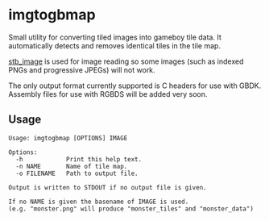 imgtogbmap
==========

Small utility for converting tiled images into gameboy tile data.
It automatically detects and removes identical tiles in the tile map.

[stb_image](http://nothings.org/stb_image.c) is used for image reading so some images (such as indexed PNGs and progressive JPEGs) will not work.

The only output format currently supported is C headers for use with GBDK. Assembly files for use with RGBDS will be added very soon.

## Usage ##

    Usage: imgtogbmap [OPTIONS] IMAGE

    Options:
      -h            Print this help text.
      -n NAME       Name of tile map.
      -o FILENAME   Path to output file.

    Output is written to STDOUT if no output file is given.

    If no NAME is given the basename of IMAGE is used.
    (e.g. "monster.png" will produce "monster_tiles" and "monster_data")
